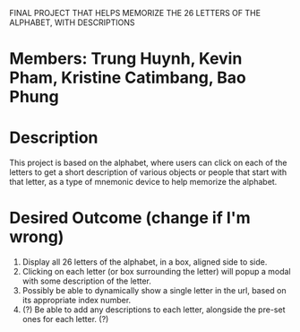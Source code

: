 FINAL PROJECT THAT HELPS MEMORIZE THE 26 LETTERS OF THE ALPHABET, WITH DESCRIPTIONS
# Members: Trung Huynh, Kevin Pham, Kristine Catimbang, Bao Phung


# Description
This project is based on the alphabet, where users can click on each of the letters to get a short description of various objects or people that start with that letter, as a type of mnemonic device to help memorize the alphabet. 

# Desired Outcome (change if I'm wrong)
1. Display all 26 letters of the alphabet, in a box, aligned side to side.
2. Clicking on each letter (or box surrounding the letter) will popup a modal with some description of the letter.
3. Possibly be able to dynamically show a single letter in the url, based on its appropriate index number.  
4. (?) Be able to add any descriptions to each letter, alongside the pre-set ones for each letter. (?)

